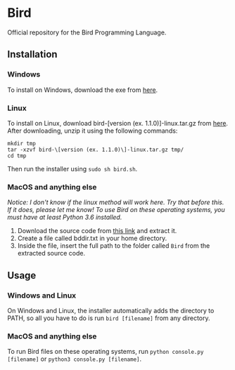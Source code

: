 # Bird
Official repository for the Bird Programming Language.
## Installation
### Windows
To install on Windows, download the exe from [here](https://github.com/mathstar13/Bird/releases/tag/v1.1.0).
### Linux
To install on Linux, download bird-\[version (ex. 1.1.0)\]-linux.tar.gz from [here](https://github.com/mathstar13/Bird/releases/tag/v1.1.0).
After downloading, unzip it using the following commands:
```
mkdir tmp
tar -xzvf bird-\[version (ex. 1.1.0)\]-linux.tar.gz tmp/
cd tmp
```
Then run the installer using `sudo sh bird.sh`.
### MacOS and anything else
*Notice: I don't know if the linux method will work here. Try that before this. If it does, please let me know!*
*To use Bird on these operating systems, you must have at least Python 3.6 installed.*

1. Download the source code from [this link](https://github.com/mathstar13/Bird/releases/tag/v1.1.0) and extract it.
2. Create a file called bddir.txt in your home directory.
3. Inside the file, insert the full path to the folder called `Bird` from the extracted source code.
## Usage
### Windows and Linux
On Windows and Linux, the installer automatically adds the directory to PATH, so all you have to do is run `bird [filename]` from any directory.
### MacOS and anything else
To run Bird files on these operating systems, run `python console.py [filename]` or `python3 console.py [filename]`.
